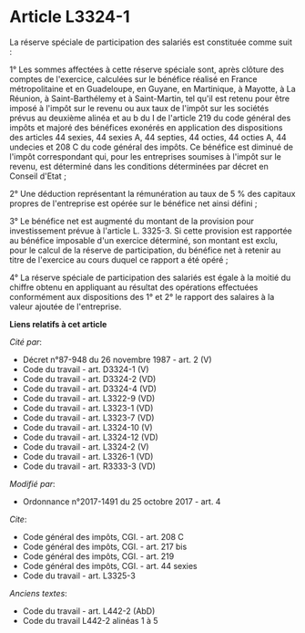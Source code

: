 # Article L3324-1

La réserve spéciale de participation des salariés est constituée comme suit :

1° Les sommes affectées à cette réserve spéciale sont, après clôture des comptes de l'exercice, calculées sur le bénéfice
réalisé en France métropolitaine et en Guadeloupe, en Guyane, en Martinique, à Mayotte, à La Réunion, à Saint-Barthélemy et à
Saint-Martin, tel qu'il est retenu pour être imposé à l'impôt sur le revenu ou aux taux de l'impôt sur les sociétés prévus au
deuxième alinéa et au b du I de l'article 219 du code général des impôts et majoré des bénéfices exonérés en application des
dispositions des articles 44 sexies, 44 sexies A, 44 septies, 44 octies, 44 octies A, 44 undecies et 208 C du code général
des impôts. Ce bénéfice est diminué de l'impôt correspondant qui, pour les entreprises soumises à l'impôt sur le revenu, est
déterminé dans les conditions déterminées par décret en Conseil d'Etat ;

2° Une déduction représentant la rémunération au taux de 5 % des capitaux propres de l'entreprise est opérée sur le bénéfice
net ainsi défini ;

3° Le bénéfice net est augmenté du montant de la provision pour investissement prévue à l'article L. 3325-3. Si cette
provision est rapportée au bénéfice imposable d'un exercice déterminé, son montant est exclu, pour le calcul de la réserve de
participation, du bénéfice net à retenir au titre de l'exercice au cours duquel ce rapport a été opéré ;

4° La réserve spéciale de participation des salariés est égale à la moitié du chiffre obtenu en appliquant au résultat des
opérations effectuées conformément aux dispositions des 1° et 2° le rapport des salaires à la valeur ajoutée de l'entreprise.

**Liens relatifs à cet article**

_Cité par_:

  - Décret n°87-948 du 26 novembre 1987 - art. 2 (V)
  - Code du travail - art. D3324-1 (V)
  - Code du travail - art. D3324-2 (VD)
  - Code du travail - art. D3324-4 (VD)
  - Code du travail - art. L3322-9 (VD)
  - Code du travail - art. L3323-1 (VD)
  - Code du travail - art. L3323-7 (VD)
  - Code du travail - art. L3324-10 (V)
  - Code du travail - art. L3324-12 (VD)
  - Code du travail - art. L3324-2 (V)
  - Code du travail - art. L3326-1 (VD)
  - Code du travail - art. R3333-3 (VD)

_Modifié par_:

  - Ordonnance n°2017-1491 du 25 octobre 2017 - art. 4

_Cite_:

  - Code général des impôts, CGI. - art. 208 C
  - Code général des impôts, CGI. - art. 217 bis
  - Code général des impôts, CGI. - art. 219
  - Code général des impôts, CGI. - art. 44 sexies
  - Code du travail - art. L3325-3

_Anciens textes_:

  - Code du travail - art. L442-2 (AbD)
  - Code du travail L442-2 alinéas 1 à 5
